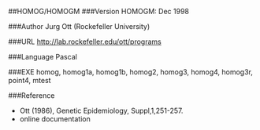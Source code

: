 ##HOMOG/HOMOGM
###Version
HOMOGM: Dec 1998

###Author
Jurg Ott (Rockefeller University)

###URL
http://lab.rockefeller.edu/ott/programs

###Language
Pascal

###EXE
homog, homog1a, homog1b, homog2, homog3, homog4, homog3r, point4, mtest

###Reference
* Ott (1986), Genetic Epidemiology, Suppl,1,251-257.
* online documentation


